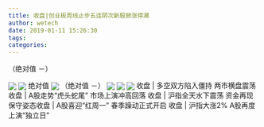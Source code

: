 ```yaml
---
title: 收盘|创业板周线止步五连阴次新股掀涨停潮
author: wetech
date: 2019-01-11 15:26:30
tags: 
categories: 
---
```

（绝对值 －）
<!-- more -->
<img align="center" border="0" src="http://invest-images-external.cbndata.org/5LiA6LSiQUJT/images/6425038df2fba774c3179e54bdf3a92afe58e750.jpeg" />
<img align="center" border="0" src="http://invest-images-external.cbndata.org/5LiA6LSiQUJT/images/9e58e0751d1c0d808fee1ca4c09463b67b3840fc.jpeg" />
绝对值
<img align="center" border="0" src="http://invest-images-external.cbndata.org/5LiA6LSiQUJT/images/13c429e3408b589cb1790e245419cd4349c8d93e.jpeg" />
（绝对值 －）
<img align="center" border="0" src="http://invest-images-external.cbndata.org/5LiA6LSiQUJT/images/d77c3e09f11c2c5ac1ff9d9468dbeba45e1b332c.jpeg" />
 
<img align="center" border="0" src="http://invest-images-external.cbndata.org/5LiA6LSiQUJT/images/ce75b83aaaa50c3de0a0375477d6337b15529762.jpeg" />
 
<img align="center" border="0" src="http://invest-images-external.cbndata.org/5LiA6LSiQUJT/images/6ae09f6433e3e0fb118cb9c445da2c2853948f44.jpeg" />
收盘 | 多空双方陷入僵持 两市横盘震荡​
收盘 | A股走势“虎头蛇尾” 市场上演冲高回落  
收盘 | 沪指全天水下震荡 资金再现保守姿态​
收盘 | A股喜迎“红周一” 春季躁动正式开启
收盘 | 沪指大涨2% A股再度上演“独立日”
